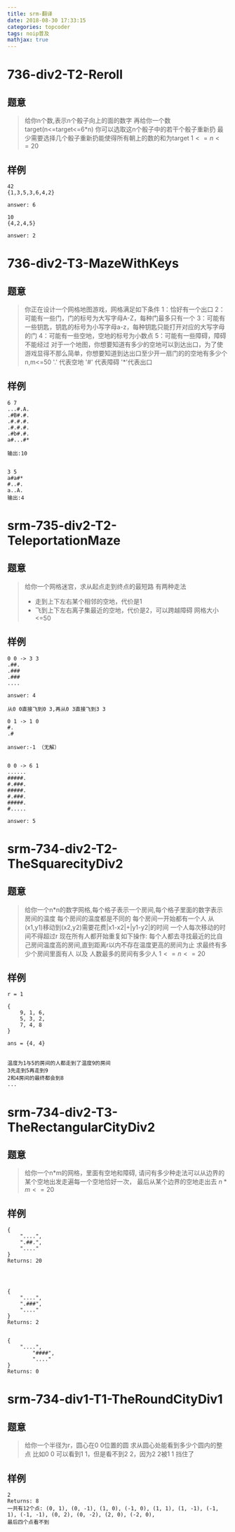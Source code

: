 ```yaml
---
title: srm-翻译
date: 2018-08-30 17:33:15
categories: topcoder
tags: noip普及
mathjax: true
---
```

# 736-div2-T2-Reroll

## 题意
>给你n个数,表示n个骰子向上的面的数字
>再给你一个数target(n<=target<=6*n)
>你可以选取这n个骰子中的若干个骰子重新扔
>最少需要选择几个骰子重新扔能使得所有朝上的数的和为target
>$1<=n<=20$

## 样例

```
42 
{1,3,5,3,6,4,2}

answer: 6

10
{4,2,4,5}

answer: 2
```

# 736-div2-T3-MazeWithKeys

## 题意
>你正在设计一个网格地图游戏，网格满足如下条件
>1：恰好有一个出口
>2：可能有一些门，门的标号为大写字母A-Z，每种门最多只有一个
>3：可能有一些钥匙，钥匙的标号为小写字母a-z，每种钥匙只能打开对应的大写字母的门
>4：可能有一些空地，空地的标号为小数点
>5：可能有一些障碍，障碍不能经过
>对于一个地图，你想要知道有多少的空地可以到达出口，为了使游戏显得不那么简单，你想要知道到达出口至少开一扇门的的空地有多少个
>n,m<=50
>'.' 代表空地
>'#' 代表障碍
>'*'代表出口


## 样例

```
6 7
...#.A.
.#B#.#.
.#.#.#.
.#.#.#.
.#b#.#.
a#...#*

输出:10


3 5 
a#a#*
#..#.
a..A.
输出:4
```

# srm-735-div2-T2-TeleportationMaze

## 题意

>给你一个网格迷宫，求从起点走到终点的最短路
>有两种走法
> - 走到上下左右某个相邻的空地，代价是1
> - 飞到上下左右离子集最近的空地，代价是2，可以跨越障碍
>网格大小<=50
## 样例

```
0 0 -> 3 3 
.##.
.###
.###
....

answer: 4

从0 0直接飞到0 3,再从0 3直接飞到3 3

0 1 -> 1 0
#.
.#

answer:-1 （无解）


0 0 -> 6 1
......
#####.
#.###.
#####.
#.###.
#####.
#.....

answer: 5
```

# srm-734-div2-T2-TheSquarecityDiv2

## 题意

>给你一个n*n的数字网格,每个格子表示一个房间,每个格子里面的数字表示房间的温度
>每个房间的温度都是不同的
>每个房间一开始都有一个人
>从(x1,y1)移动到(x2,y2)需要花费|x1-x2|+|y1-y2|的时间
>一个人每次移动的时间不得超过r
>现在所有人都开始重复如下操作:
>每个人都去寻找最近的比自己房间温度高的房间,直到距离r以内不存在温度更高的房间为止
>求最终有多少个房间里面有人 以及 人数最多的房间有多少人
>$1<=n<=20$

## 样例

```
r = 1

{
    9, 1, 6, 
    5, 3, 2, 
    7, 4, 8
}

ans = {4, 4}


温度为1与5的房间的人都走到了温度9的房间
3先走到5再走到9
2和4房间的最终都会到8
...

```

# srm-734-div2-T3-TheRectangularCityDiv2

## 题意

>给你一个n*m的网格，里面有空地和障碍,
>请问有多少种走法可以从边界的某个空地出发走遍每一个空地恰好一次，
>最后从某个边界的空地走出去
>$n*m<=20$

## 样例

```
{
    "....", 
    ".##.", 
    "...."
}
Returns: 20



    
{
    "....", 
    ".###", 
    "...."
}
Returns: 2


{
    "....", 
        "####", 
        "...."
}
Returns: 0
```


# srm-734-div1-T1-TheRoundCityDiv1

## 题意

>给你一个半径为r，圆心在0 0位置的圆
>求从圆心处能看到多少个圆内的整点
>比如0 0 可以看到1 1，但是看不到2 2，因为2 2被1 1 挡住了


## 样例

```
2
Returns: 8
一共有12个点: (0, 1), (0, -1), (1, 0), (-1, 0), (1, 1), (1, -1), (-1, 1), (-1, -1), (0, 2), (0, -2), (2, 0), (-2, 0),  
最后四个点看不到
```

